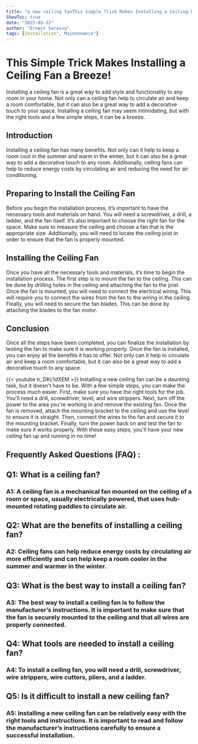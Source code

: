 ```yaml
---
title: "a new ceiling fanThis Simple Trick Makes Installing a Ceiling Fan a Breeze!"
ShowToc: true 
date: "2023-03-22"
author: "Ernest Saraiva" 
tags: [Installation", Maintenance"]
---
```

# This Simple Trick Makes Installing a Ceiling Fan a Breeze!
Installing a ceiling fan is a great way to add style and functionality to any room in your home. Not only can a ceiling fan help to circulate air and keep a room comfortable, but it can also be a great way to add a decorative touch to your space. Installing a ceiling fan may seem intimidating, but with the right tools and a few simple steps, it can be a breeze. 

## Introduction
Installing a ceiling fan has many benefits. Not only can it help to keep a room cool in the summer and warm in the winter, but it can also be a great way to add a decorative touch to any room. Additionally, ceiling fans can help to reduce energy costs by circulating air and reducing the need for air conditioning. 

## Preparing to Install the Ceiling Fan
Before you begin the installation process, it’s important to have the necessary tools and materials on hand. You will need a screwdriver, a drill, a ladder, and the fan itself. It’s also important to choose the right fan for the space. Make sure to measure the ceiling and choose a fan that is the appropriate size. Additionally, you will need to locate the ceiling joist in order to ensure that the fan is properly mounted.

## Installing the Ceiling Fan
Once you have all the necessary tools and materials, it’s time to begin the installation process. The first step is to mount the fan to the ceiling. This can be done by drilling holes in the ceiling and attaching the fan to the joist. Once the fan is mounted, you will need to connect the electrical wiring. This will require you to connect the wires from the fan to the wiring in the ceiling. Finally, you will need to secure the fan blades. This can be done by attaching the blades to the fan motor. 

## Conclusion
Once all the steps have been completed, you can finalize the installation by testing the fan to make sure it is working properly. Once the fan is installed, you can enjoy all the benefits it has to offer. Not only can it help to circulate air and keep a room comfortable, but it can also be a great way to add a decorative touch to any space.

{{< youtube tr_DKc1dXEM >}} 
Installing a new ceiling fan can be a daunting task, but it doesn't have to be. With a few simple steps, you can make the process much easier. First, make sure you have the right tools for the job. You'll need a drill, screwdriver, level, and wire strippers. Next, turn off the power to the area you're working in and remove the existing fan. Once the fan is removed, attach the mounting bracket to the ceiling and use the level to ensure it is straight. Then, connect the wires to the fan and secure it to the mounting bracket. Finally, turn the power back on and test the fan to make sure it works properly. With these easy steps, you'll have your new ceiling fan up and running in no time!

## Frequently Asked Questions (FAQ) :
<h2>Q1: What is a ceiling fan?</h2>

<h3>A1: A ceiling fan is a mechanical fan mounted on the ceiling of a room or space, usually electrically powered, that uses hub-mounted rotating paddles to circulate air. </h3>

<h2>Q2: What are the benefits of installing a ceiling fan?</h2>

<h3>A2: Ceiling fans can help reduce energy costs by circulating air more efficiently and can help keep a room cooler in the summer and warmer in the winter. </h3>

<h2>Q3: What is the best way to install a ceiling fan?</h2>

<h3>A3: The best way to install a ceiling fan is to follow the manufacturer’s instructions. It is important to make sure that the fan is securely mounted to the ceiling and that all wires are properly connected. </h3>

<h2>Q4: What tools are needed to install a ceiling fan?</h2>

<h3>A4: To install a ceiling fan, you will need a drill, screwdriver, wire strippers, wire cutters, pliers, and a ladder. </h3>

<h2>Q5: Is it difficult to install a new ceiling fan?</h2>

<h3>A5: Installing a new ceiling fan can be relatively easy with the right tools and instructions. It is important to read and follow the manufacturer’s instructions carefully to ensure a successful installation. </h3>





